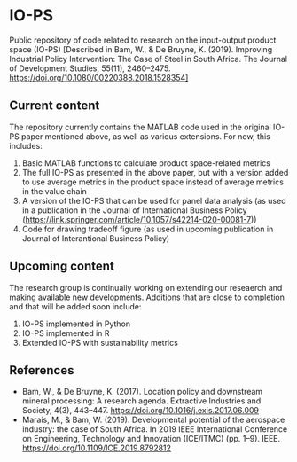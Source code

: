# IO-PS
Public repository of code related to research on the input-output product space (IO-PS) 
[Described in Bam, W., &amp; De Bruyne, K. (2019). Improving Industrial Policy Intervention: The Case of Steel in South Africa. The Journal of Development Studies, 55(11), 2460–2475. https://doi.org/10.1080/00220388.2018.1528354]
## Current content
The repository currently contains the MATLAB code used in the original IO-PS paper mentioned above, as well as various extensions. For now, this includes:
1. Basic MATLAB functions to calculate product space-related metrics
2. The full IO-PS as presented in the above paper, but with a version added to use average metrics in the product space instead of average metrics in the value chain
3. A version of the IO-PS that can be used for panel data analysis (as used in a publication in the Journal of International Business Policy (https://link.springer.com/article/10.1057/s42214-020-00081-7))
4. Code for drawing tradeoff figure (as used in upcoming publication in Journal of Interantional Business Policy)
## Upcoming content
The research group is continually working on extending our reseaerch and making available new developments. Additions that are close to completion and that will be added soon include:
1. IO-PS implemented in Python
2. IO-PS implemented in R
3. Extended IO-PS with sustainability metrics
## References
* Bam, W., & De Bruyne, K. (2017). Location policy and downstream mineral processing: A research agenda. Extractive Industries and Society, 4(3), 443–447. https://doi.org/10.1016/j.exis.2017.06.009
* Marais, M., & Bam, W. (2019). Developmental potential of the aerospace industry: the case of South Africa. In 2019 IEEE International Conference on Engineering, Technology and Innovation (ICE/ITMC) (pp. 1–9). IEEE. https://doi.org/10.1109/ICE.2019.8792812
